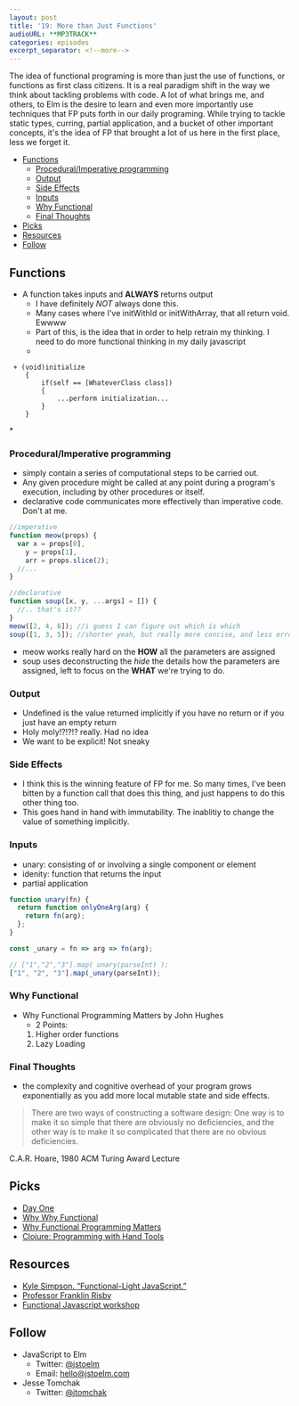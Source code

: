 ```yaml
---
layout: post
title: '19: More than Just Functions'
audioURL: **MP3TRACK**
categories: episodes
excerpt_separator: <!--more-->
---
```


The idea of functional programing is more than just the use of functions, or functions as first class citizens. It is a real paradigm shift in the way we think about tackling problems with code. A lot of what brings me, and others, to Elm is the desire to learn and even more importantly use techniques that FP puts forth in our daily programing. While trying to tackle static types, curring, partial application, and a bucket of other important concepts, it's the idea of FP that brought a lot of us here in the first place, less we forget it.

<!--more-->

<!-- TOC -->

* [Functions](#functions)
  * [Procedural/Imperative programming](#proceduralimperative-programming)
  * [Output](#output)
  * [Side Effects](#side-effects)
  * [Inputs](#inputs)
  * [Why Functional](#why-functional)
  * [Final Thoughts](#final-thoughts)
* [Picks](#picks)
* [Resources](#resources)
* [Follow](#follow)

<!-- /TOC -->

## Functions

* A function takes inputs and **ALWAYS** returns output
  * I have definitely _NOT_ always done this.
  * Many cases where I've initWithId or initWithArray, that all return void. Ewwww
  * Part of this, is the idea that in order to help retrain my thinking. I need to do more functional thinking in my daily javascript
  *

```objc
 + (void)initialize
    {
        if(self == [WhateverClass class])
        {
            ...perform initialization...
        }
    }
```

\*

### Procedural/Imperative programming

* simply contain a series of computational steps to be carried out.
* Any given procedure might be called at any point during a program's execution, including by other procedures or itself.
* declarative code communicates more effectively than imperative code. Don't at me.

```js
//imperative
function meow(props) {
  var x = props[0],
    y = props[1],
    arr = props.slice(2);
  //...
}

//declarative
function soup([x, y, ...args] = []) {
  //.. that's it??
}
meow([2, 4, 6]); //i guess I can figure out which is which
soup([1, 3, 5]); //shorter yeah, but really more concise, and less error prone
```

* meow works really hard on the **HOW** all the parameters are assigned
* soup uses deconstructing the _hide_ the details how the parameters are assigned, left to focus on the **WHAT** we're trying to do.

### Output

* Undefined is the value returned implicitly if you have no return or if you just have an empty return
* Holy moly!?!?!? really. Had no idea
* We want to be explicit! Not sneaky

### Side Effects

* I think this is the winning feature of FP for me. So many times, I've been bitten by a function call that does this thing, and just happens to do this other thing too.
* This goes hand in hand with immutability. The inablitiy to change the value of something implicitly.

### Inputs

* unary: consisting of or involving a single component or element
* idenity: function that returns the input
* partial application

```js
function unary(fn) {
  return function onlyOneArg(arg) {
    return fn(arg);
  };
}

const _unary = fn => arg => fn(arg);

// ["1","2","3"].map( unary(parseInt) );
["1", "2", "3"].map(_unary(parseInt));
```

### Why Functional

* Why Functional Programming Matters by John Hughes
  * 2 Points:
  1. Higher order functions
  2. Lazy Loading

### Final Thoughts

* the complexity and cognitive overhead of your program grows exponentially as you add more local mutable state and side effects.

> There are two ways of constructing a software design: One way is to make it so simple that there are obviously no deficiencies, and the other way is to make it so complicated that there are no obvious deficiencies.

C.A.R. Hoare, 1980 ACM Turing Award Lecture

## Picks

* [Day One](http://dayoneapp.com/)
* [Why Why Functional](http://raganwald.com/2014/12/20/why-why-functional-programming-matters-matters.html)
* [Why Functional Programming Matters](http://www.cse.chalmers.se/~rjmh/Papers/whyfp.html)
* [Clojure: Programming with Hand Tools](https://www.youtube.com/watch?v=ShEez0JkOFw)

## Resources

* [Kyle Simpson. “Functional-Light JavaScript.”](http://fljsbook.com/)
* [Professor Franklin Risby](https://github.com/MostlyAdequate/mostly-adequate-guide)
* [Functional Javascript workshop](https://www.npmjs.com/package/functional-javascript-workshop)

## Follow

* JavaScript to Elm
  * Twitter: [@jstoelm](https://twitter.com/jstoelm)
  * Email: [hello@jstoelm.com](mailto:hello@jstoelm.com)
* Jesse Tomchak
  * Twitter: [@jtomchak](https://twitter.com/jtomchak)
